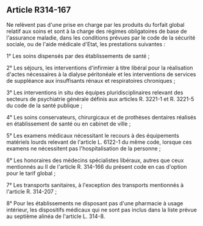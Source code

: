 ## Article R314-167

Ne relèvent pas d'une prise en charge par les produits du forfait global relatif aux soins et sont à la charge des
régimes obligatoires de base de l'assurance maladie, dans les conditions prévues par le code de la sécurité
sociale, ou de l'aide médicale d'Etat, les prestations suivantes :

1° Les soins dispensés par des établissements de santé ;

2° Les séjours, les interventions d'infirmier à titre libéral pour la réalisation d'actes nécessaires à la dialyse
péritonéale et les interventions de services de suppléance aux insuffisants rénaux et respiratoires chroniques ;

3° Les interventions in situ des équipes pluridisciplinaires relevant des secteurs de psychiatrie générale
définis aux articles R. 3221-1 et R. 3221-5 du code de la santé publique ;

4° Les soins conservateurs, chirurgicaux et de prothèses dentaires réalisés en établissement de santé ou en
cabinet de ville ;


5° Les examens médicaux nécessitant le recours à des équipements matériels lourds relevant de l'article L.
6122-1 du même code, lorsque ces examens ne nécessitent pas l'hospitalisation de la personne ;

6° Les honoraires des médecins spécialistes libéraux, autres que ceux mentionnés au II de l'article R.
314-166 du présent code en cas d'option pour le tarif global ;

7° Les transports sanitaires, à l'exception des transports mentionnés à l'article R. 314-207 ;

8° Pour les établissements ne disposant pas d'une pharmacie à usage intérieur, les dispositifs médicaux qui ne
sont pas inclus dans la liste prévue au septième alinéa de l'article L. 314-8.

